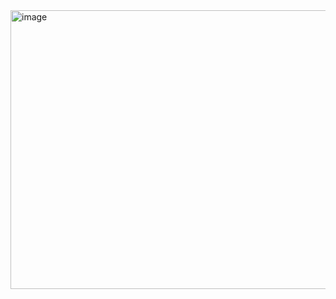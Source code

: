 <img width="594" height="446" alt="image" src="https://github.com/user-attachments/assets/645ee79c-ac38-491c-adeb-ba3cd54c161d" />
